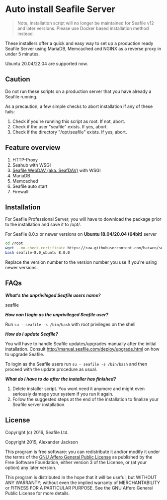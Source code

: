 # Auto install Seafile Server

> Note, installation script will no longer be maintained for Seafile v12 and later versions. Please use Docker based installation method instead.


These installers offer a quick and easy way to set up a production ready Seafile Server using MariaDB, Memcached and NGINX as a reverse proxy in under 5 minutes.

Ubuntu 20.04/22.04 are supported now.


## Caution

Do not run these scripts on a production server that you have already a Seafile running. 

As a precaution, a few simple checks to abort installation if any of these fails:

1. Check if you're running this script as root. If not, abort.
2. Check if the user "seafile" exists. If yes, abort.
3. Check if the directory "/opt/seafile" exists. If yes, abort.


## Feature overview

1. HTTP-Proxy
2. Seahub with WSGI
3. [Seafile WebDAV (aka. SeafDAV)](https://download.seafile.com/published/seafile-manual/extension/webdav.md) with  WSGI
4. MariaDB
5. Memcached
6. Seafile auto start
7. Firewall


## Installation

For Seafile Professional Server, you will have to download the package prior to the installation and save it to /opt/.

For Seafile 8.0.x or newer versions on **Ubuntu 18.04/20.04 (64bit)** server

```bash
cd /root
wget --no-check-certificate https://raw.githubusercontent.com/haiwen/seafile-server-installer/master/seafile-8.0_ubuntu
bash seafile-8.0_ubuntu 8.0.0
```

Replace the version number to the version number you use if you're using newer versions.


## FAQs

***What's the unprivileged Seafile users name?***

seafile

***How can I login as the unprivileged Seafile user?***

Run `su - seafile -s /bin/bash` with root privileges on the shell

***How do I update Seafile?***

You will have to handle Seafile updates/upgrades manually after the initial installation. Consult http://manual.seafile.com/deploy/upgrade.html on how to upgrade Seafile.

To login as the Seafile users run `su - seafile -s /bin/bash` and then proceed with the update procedure as usual.

***What do I have to do after the installer has finished?***

1. Delete installer script. You wont need it anymore and might even seriously damage your system if you run it again.
2. Follow the suggested steps at the end of the installation to finalize your Seafile server installation.


## License

Copyright (c) 2016, Seafile Ltd.

Copyright 2015, Alexander Jackson

This program is free software: you can redistribute it and/or modify
it under the terms of the [GNU Affero General Public License](http://www.gnu.org/licenses/agpl-3.0.html) as published by
the Free Software Foundation, either version 3 of the License, or
(at your option) any later version.

This program is distributed in the hope that it will be useful,
but WITHOUT ANY WARRANTY; without even the implied warranty of
MERCHANTABILITY or FITNESS FOR A PARTICULAR PURPOSE.  See the
GNU Affero General Public License for more details.
